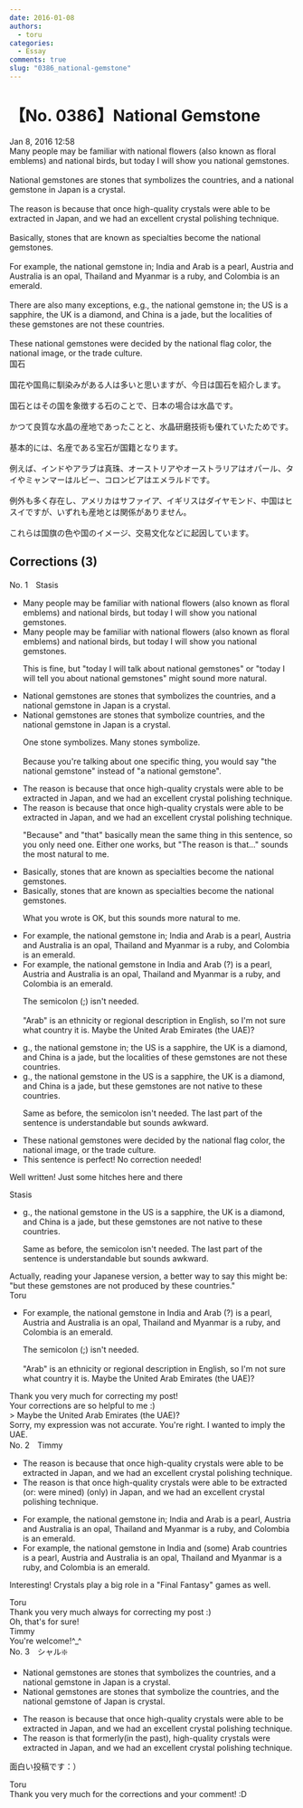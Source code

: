 ```yaml
---
date: 2016-01-08
authors:
  - toru
categories:
  - Essay
comments: true
slug: "0386_national-gemstone"
---
```


# 【No. 0386】National Gemstone
<div class="date">Jan 8, 2016 12:58</div>
<div id="post"><div id="body_show_ori">
Many people may be familiar with national flowers (also known as floral emblems) and national birds, but today I will show you national gemstones.<br/><br/>National gemstones are stones that symbolizes the countries, and a national gemstone in Japan is a crystal.<br/><br/>The reason is because that once high-quality crystals were able to be extracted in Japan, and we had an excellent crystal polishing technique.<br/><br/>Basically, stones that are known as specialties become the national gemstones.<br/><br/>For example, the national gemstone in; India and Arab is a pearl, Austria and Australia is an opal, Thailand and Myanmar is a ruby, and Colombia is an emerald.<br/><br/>There are also many exceptions, e.g., the national gemstone in; the US is a sapphire, the UK is a diamond, and China is a jade, but the localities of these gemstones are not these countries.<br/><br/>These national gemstones were decided by the national flag color, the national image, or the trade culture.
</div></div>

<!-- more -->

<div id="post_ja"><div id="body_show_mo">
国石<br/><br/>国花や国鳥に馴染みがある人は多いと思いますが、今日は国石を紹介します。<br/><br/>国石とはその国を象徴する石のことで、日本の場合は水晶です。<br/><br/>かつて良質な水晶の産地であったことと、水晶研磨技術も優れていたためです。<br/><br/>基本的には、名産である宝石が国籍となります。<br/><br/>例えば、インドやアラブは真珠、オーストリアやオーストラリアはオパール、タイやミャンマーはルビー、コロンビアはエメラルドです。<br/><br/>例外も多く存在し、アメリカはサファイア、イギリスはダイヤモンド、中国はヒスイですが、いずれも産地とは関係がありません。<br/><br/>これらは国旗の色や国のイメージ、交易文化などに起因しています。
</div></div>

## Corrections (3)
<div id="block"><div class="first_name"> No. 1　<span class="just_name">Stasis</span></div><div id="block2">
<ul class="correction_field">
<li class="incorrect">Many people may be familiar with national flowers (also known as floral emblems) and national birds, but today I will show you national gemstones.</li>
<li class="corrected correct">
Many people may be familiar with national flowers (also known as floral emblems) and national birds, but today I will show you national gemstones.
<p class="correction_comment">This is fine, but "today I will talk about national gemstones" or "today I will tell you about national gemstones" might sound more natural.</p>
</li>
</ul>
<ul class="correction_field">
<li class="incorrect">National gemstones are stones that symbolizes the countries, and a national gemstone in Japan is a crystal.</li>
<li class="corrected correct">
National gemstones are stones that <span class="f_blue">symbolize countries</span>, and <span class="f_blue">the</span> national gemstone in Japan is a crystal.
<p class="correction_comment">One stone symbolizes. Many stones symbolize.<br/><br/>Because you're talking about one specific thing, you would say "the national gemstone" instead of "a national gemstone".</p>
</li>
</ul>
<ul class="correction_field">
<li class="incorrect">The reason is because that once high-quality crystals were able to be extracted in Japan, and we had an excellent crystal polishing technique.</li>
<li class="corrected correct">
The reason is <span class="sline">because</span> that once high-quality crystals were able to be extracted in Japan, and we had an excellent crystal polishing technique.
<p class="correction_comment">"Because" and "that" basically mean the same thing in this sentence, so you only need one. Either one works, but "The reason is that..." sounds the most natural to me.</p>
</li>
</ul>
<ul class="correction_field">
<li class="incorrect">Basically, stones that are known as specialties become the national gemstones.</li>
<li class="corrected correct">
Basically, stones that are known as specialties become <span class="sline">the</span> national gemstones.
<p class="correction_comment">What you wrote is OK, but this sounds more natural to me.</p>
</li>
</ul>
<ul class="correction_field">
<li class="incorrect">For example, the national gemstone in; India and Arab is a pearl, Austria and Australia is an opal, Thailand and Myanmar is a ruby, and Colombia is an emerald.</li>
<li class="corrected correct">
For example, the national gemstone in<span class="f_gray"> </span>India and <span class="f_blue">Arab (?)</span> is a pearl, Austria and Australia is an opal, Thailand and Myanmar is a ruby, and Colombia is an emerald.
<p class="correction_comment">The semicolon (;) isn't needed.<br/><br/>"Arab" is an ethnicity or regional description in English, so I'm not sure what country it is. Maybe the United Arab Emirates (the UAE)?</p>
</li>
</ul>
<ul class="correction_field">
<li class="incorrect">g., the national gemstone in; the US is a sapphire, the UK is a diamond, and China is a jade, but the localities of these gemstones are not these countries.</li>
<li class="corrected correct">
g., the national gemstone in the US is a sapphire, the UK is a diamond, and China is a jade, but <span class="f_blue">these gemstones are not native to these countries.</span>
<p class="correction_comment">Same as before, the semicolon isn't needed. The last part of the sentence is understandable but sounds awkward.</p>
</li>
</ul>
<ul class="correction_field">
<li class="incorrect">These national gemstones were decided by the national flag color, the national image, or the trade culture.</li>
<li class="corrected perfect">This sentence is perfect! No correction needed!</li>
</ul>
<p class="comment_small">
 Well written! Just some hitches here and there
</p>

</div><div class="name"><span class="just_name">Stasis</span><br><div class="quote_field"><ul class="correction_field">
<li class="corrected correct">
g., the national gemstone in the US is a sapphire, the UK is a diamond, and China is a jade, but <span class="f_blue">these gemstones are not native to these countries.</span>
<p class="correction_comment">
Same as before, the semicolon isn't needed. The last part of the sentence is understandable but sounds awkward.
</p>
</li>
</ul></div>
Actually, reading your Japanese version, a better way to say this might be:<br/>"but these gemstones are not produced by these countries."
</div>
<div class="name"><span class="just_name">Toru</span><br><div class="quote_field"><ul class="correction_field">
<li class="corrected correct">
For example, the national gemstone in<span class="f_gray"> </span>India and <span class="f_blue">Arab (?)</span> is a pearl, Austria and Australia is an opal, Thailand and Myanmar is a ruby, and Colombia is an emerald.
<p class="correction_comment">
The semicolon (;) isn't needed.<br/><br/>"Arab" is an ethnicity or regional description in English, so I'm not sure what country it is. Maybe the United Arab Emirates (the UAE)?
</p>
</li>
</ul></div>
Thank you very much for correcting my post!<br/>Your corrections are so helpful to me :)<br/>&gt; Maybe the United Arab Emirates (the UAE)?<br/>Sorry, my expression was not accurate. You're right. I wanted to imply the UAE.
</div>
</div>
<div id="block"><div class="first_name"> No. 2　<span class="just_name">Timmy</span></div><div id="block2">
<ul class="correction_field">
<li class="incorrect">The reason is because that once high-quality crystals were able to be extracted in Japan, and we had an excellent crystal polishing technique.</li>
<li class="corrected correct">
The reason is that once high-quality crystals were able to be extracted (or: <span class="f_blue">were</span> <span class="f_blue">mined</span>) (<span class="f_blue">only</span>) in Japan, and we had an excellent crystal polishing technique.
</li>
</ul>
<ul class="correction_field">
<li class="incorrect">For example, the national gemstone in; India and Arab is a pearl, Austria and Australia is an opal, Thailand and Myanmar is a ruby, and Colombia is an emerald.</li>
<li class="corrected correct">
For example, the national gemstone in India and (<span class="f_blue">some</span>) Arab <span class="f_blue">countries</span> is a pearl, Austria and Australia is an opal, Thailand and Myanmar is a ruby, and Colombia is an emerald.
</li>
</ul>
<p class="comment_small">
 Interesting! Crystals play a big role in a "Final Fantasy" games as well.
</p>

</div><div class="name"><span class="just_name">Toru</span><br>
Thank you very much always for correcting my post :)<br/>Oh, that's for sure!
</div>
<div class="name"><span class="just_name">Timmy</span><br>
You're welcome!^_^
</div>
</div>
<div id="block"><div class="first_name"> No. 3　<span class="just_name">シャル❇️</span></div><div id="block2">
<ul class="correction_field">
<li class="incorrect">National gemstones are stones that symbolizes the countries, and a national gemstone in Japan is a crystal.</li>
<li class="corrected correct">
National gemstones are stones that symbolize the countries, and the national gemstone of Japan is crystal.
</li>
</ul>
<ul class="correction_field">
<li class="incorrect">The reason is because that once high-quality crystals were able to be extracted in Japan, and we had an excellent crystal polishing technique.</li>
<li class="corrected correct">
The reason is that formerly(in the past), high-quality crystals were extracted in Japan, and we had an excellent crystal polishing technique.
</li>
</ul>
<p class="comment_small">
 面白い投稿です：）
</p>

</div><div class="name"><span class="just_name">Toru</span><br>
Thank you very much for the corrections and your comment! :D
</div>
</div>
